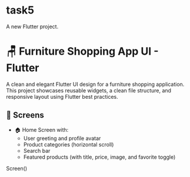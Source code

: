 # task5

A new Flutter project.
# 🪑 Furniture Shopping App UI - Flutter

A clean and elegant Flutter UI design for a furniture shopping application.  
This project showcases reusable widgets, a clean file structure, and responsive layout using Flutter best practices.

## 📱 Screens

- 🏠 Home Screen with:
  - User greeting and profile avatar
  - Product categories (horizontal scroll)
  - Search bar
  - Featured products (with title, price, image, and favorite toggle)

Screen()

